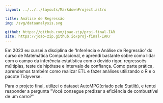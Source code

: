 ```yaml
---
layout: ../../../layouts/MarkdownProject.astro

title: Análise de Regressão
img: /svg/dataanalysis.svg

github: https://github.com/joao-zip/proj-final-IAR
site: https://joao-zip.github.io/proj-final-IAR/
---
```


Em 2023 eu cursei a disciplina de 'Inferência e Análise de Regressão' do curso de Matemática Computacional, e aprendi bastante sobre como lidar com o campo da inferência estatística com o devido rigor, regressoẽs múltiplas, teste de hipótese e intervalo de confiança. Como parte prática, aprendemos também como realizar ETL e fazer análises utilizando o R e o pacote Tidyverse.

Para o projeto final, utilizei o dataset AutoMPG(criado pela Statlib), e tentei responder a pergunta "Você consegue predizer a eficiência de combustível de um carro?"
